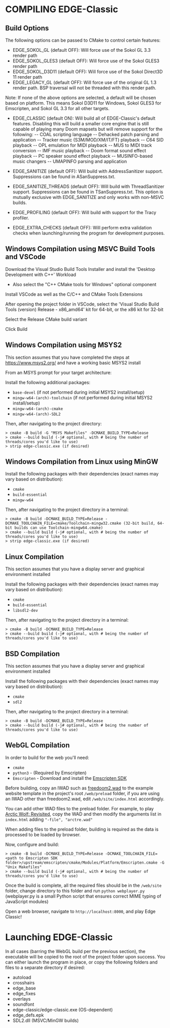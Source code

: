 
# COMPILING EDGE-Classic

## Build Options

The following options can be passed to CMake to control certain features:

- EDGE_SOKOL_GL (default OFF): Will force use of the Sokol GL 3.3 render path
- EDGE_SOKOL_GLES3 (default OFF): Will force use of the Sokol GLES3 render path
- EDGE_SOKOL_D3D11 (default OFF): Will force use of the Sokol Direct3D 11 render path
- EDGE_LEGACY_GL (default OFF): Will force use of the original GL 1.3 render path. BSP traversal will not be threaded with this render path.

Note: If none of the above options are selected, a default will be chosen based on platform. This means Sokol D3D11 for Windows, Sokol GLES3 for Emscripten, and Sokol GL 3.3 for all other targets.

- EDGE_CLASSIC (default ON): Will build all of EDGE-Classic's default features. Disabling this will build a smaller core engine that is still capable of playing many Doom mapsets but will remove support for the following:
-- COAL scripting language
-- Dehacked patch parsing and application
-- Tracker music (S3M/MOD/XM/IT/FT) playback
-- C64 SID playback
-- OPL emulation for MIDI playback
-- MUS to MIDI track conversion
-- IMF music playback
-- Doom format sound effect playback
-- PC speaker sound effect playback
-- MUSINFO-based music changers
-- UMAPINFO parsing and application

- EDGE_SANITIZE (default OFF): Will build with AddressSanitizer support. Suppressions can be found in ASanSuppress.txt.
- EDGE_SANITIZE_THREADS (default OFF): Will build with ThreadSanitizer support. Suppressions can be found in TSanSuppress.txt. This option is mutually exclusive with EDGE_SANITIZE and only works with non-MSVC builds.
- EDGE_PROFILING (default OFF): Will build with support for the Tracy profiler.
- EDGE_EXTRA_CHECKS (default OFF): Will perform extra validation checks when launching/running the program for development purposes.

## Windows Compilation using MSVC Build Tools and VSCode

Download the Visual Studio Build Tools Installer and install the 'Desktop Development with C++' Workload
  - Also select the "C++ CMake tools for Windows" optional component

Install VSCode as well as the C/C++ and CMake Tools Extensions

After opening the project folder in VSCode, select the 'Visual Studio Build Tools (version) Release - x86_amd64' kit for 64-bit, or the x86 kit for 32-bit

Select the Release CMake build variant

Click Build

## Windows Compilation using MSYS2

This section assumes that you have completed the steps at https://www.msys2.org/ and have a working basic MSYS2 install

From an MSYS prompt for your target architecture:

Install the following additional packages:
* `base-devel` (if not performed during initial MSYS2 install/setup)
* `mingw-w64-(arch)-toolchain` (if not performed during initial MSYS2 install/setup)
* `mingw-w64-(arch)-cmake`
* `mingw-w64-(arch)-SDL2`

Then, after navigating to the project directory:

```
> cmake -B build -G "MSYS Makefiles" -DCMAKE_BUILD_TYPE=Release
> cmake --build build (-j# optional, with # being the number of threads/cores you'd like to use)
> strip edge-classic.exe (if desired)
```

## Windows Compilation from Linux using MinGW

Install the following packages with their dependencies (exact names may vary based on distribution):
* `cmake`
* `build-essential`
* `mingw-w64`

Then, after navigating to the project directory in a terminal:

```
> cmake -B build -DCMAKE_BUILD_TYPE=Release -DCMAKE_TOOLCHAIN_FILE=cmake/Toolchain-mingw32.cmake (32-bit build, 64-bit builds can use Toolchain-mingw64.cmake)
> cmake --build build (-j# optional, with # being the number of threads/cores you'd like to use)
> strip edge-classic.exe (if desired)
```

## Linux Compilation

This section assumes that you have a display server and graphical environment installed

Install the following packages with their dependencies (exact names may vary based on distribution):
* `cmake`
* `build-essential`
* `libsdl2-dev`

Then, after navigating to the project directory in a terminal:

```
> cmake -B build -DCMAKE_BUILD_TYPE=Release
> cmake --build build (-j# optional, with # being the number of threads/cores you'd like to use)
```

## BSD Compilation

This section assumes that you have a display server and graphical environment installed

Install the following packages with their dependencies (exact names may vary based on distribution):
* `cmake`
* `sdl2`

Then, after navigating to the project directory in a terminal:

```
> cmake -B build -DCMAKE_BUILD_TYPE=Release
> cmake --build build (-j# optional, with # being the number of threads/cores you'd like to use)
```
## WebGL Compilation

In order to build for the web you'll need:

* `cmake`
* `python3` - (Required by Emscripten)
* `Emscripten` - Download and install the [Emscripten SDK](https://emscripten.org/docs/getting_started/downloads.html)  

Before building, copy an IWAD such as [freedoom2.wad](https://freedoom.github.io/download.html) to the example website template in the project's root ```/web/preload``` folder, if you are using an IWAD other than freedoom2.wad, edit ```/web/site/index.html``` accordingly.  

You can add other WAD files to the preload folder.  For example, to play  [Arctic Wolf: Revisited](https://www.moddb.com/mods/edge-classic-add-ons/downloads/arctic-wolf-revisited), copy the WAD and then modify the arguments list in ```index.html``` adding ```"-file", "arctre.wad"```

When adding files to the preload folder, building is required as the data is processed to be loaded by browser. 

Now, configure and build:

```
> cmake -B build -DCMAKE_BUILD_TYPE=Release -DCMAKE_TOOLCHAIN_FILE=<path to Emscripten SDK folder>/upstream/emscripten/cmake/Modules/Platform/Emscripten.cmake -G "Unix Makefiles"
> cmake --build build (-j# optional, with # being the number of threads/cores you'd like to use)
```

Once the build is complete, all the required files should be in the ```/web/site``` folder, change directory to this folder and run ```python webplayer.py``` (webplayer.py is a small Python script that ensures correct MIME typing of JavaScript modules)

Open a web browser, navigate to ```http://localhost:8000```, and play Edge Classic!   

# Launching EDGE-Classic

In all cases (barring the WebGL build per the previous section), the executable will be copied to the root of the project folder upon success. You can either launch the program in place, or copy the following folders and files to a separate directory if desired:
* autoload
* crosshairs
* edge_base
* edge_fixes
* overlays
* soundfont
* edge-classic/edge-classic.exe (OS-dependent)
* edge_defs.epk
* SDL2.dll (MSVC/MinGW builds)